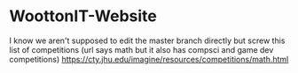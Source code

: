 # WoottonIT-Website

I know we aren't supposed to edit the master branch directly but screw this
 list of competitions (url says math but it also has compsci and game dev competitions)
https://cty.jhu.edu/imagine/resources/competitions/math.html

